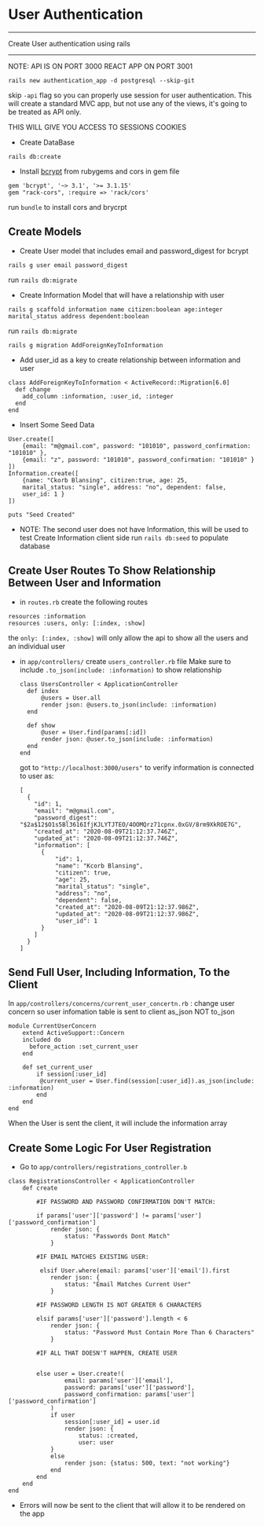 # User Authentication

---

Create User authentication using rails

---

NOTE:
API IS ON PORT 3000
REACT APP ON PORT 3001

```
rails new authentication_app -d postgresql --skip-git
```

skip `-api` flag so you can properly use session for user authentication. This will create
a standard MVC app, but not use any of the views, it's going to be treated as API only.

THIS WILL GIVE YOU ACCESS TO SESSIONS COOKIES

- Create DataBase

```
rails db:create
```

- Install [bcrypt](https://rubygems.org/gems/bcrypt) from rubygems and cors in gem file

```
gem 'bcrypt', '~> 3.1', '>= 3.1.15'
gem "rack-cors", :require => 'rack/cors'
```

run `bundle` to install cors and brycrpt

## Create Models

- Create User model that includes email and password_digest for bcrypt

```
rails g user email password_digest
```

run `rails db:migrate`

- Create Information Model that will have a relationship with user

```
rails g scaffold information name citizen:boolean age:integer marital_status address dependent:boolean
```

run `rails db:migrate`

```
rails g migration AddForeignKeyToInformation
```

- Add user_id as a key to create relationship between information and user

```
class AddForeignKeyToInformation < ActiveRecord::Migration[6.0]
  def change
    add_column :information, :user_id, :integer
  end
end

```

- Insert Some Seed Data

```
User.create([
    {email: "m@gmail.com", password: "101010", password_confirmation: "101010" },
    {email: "z", password: "101010", password_confirmation: "101010" }
])
Information.create([
    {name: "Ckorb Blansing", citizen:true, age: 25,
    marital_status: "single", address: "no", dependent: false,
    user_id: 1 }
])

puts "Seed Created"
```

- NOTE: The second user does not have Information, this will be used to test Create Information client side
  run `rails db:seed` to populate database

## Create User Routes To Show Relationship Between User and Information

- in `routes.rb` create the following routes

```
resources :information
resources :users, only: [:index, :show]
```

the `only: [:index, :show]` will only allow the api to show all the users and an individual user

- in `app/controllers/` create `users_controller.rb` file
  Make sure to include `.to_json(include: :information)` to show relationship

  ```
  class UsersController < ApplicationController
    def index
        @users = User.all
        render json: @users.to_json(include: :information)
    end

    def show
        @user = User.find(params[:id])
        render json: @user.to_json(include: :information)
    end
  end
  ```

  got to `"http://localhost:3000/users"` to verify information is connected to user as:

  ```
  [
    {
      "id": 1,
      "email": "m@gmail.com",
      "password_digest": "$2a$12$O1s5Bl3616IfjKJLYTJTEO/4OOMQrz71cpnx.0xGV/8rm9XkROE7G",
      "created_at": "2020-08-09T21:12:37.746Z",
      "updated_at": "2020-08-09T21:12:37.746Z",
      "information": [
        {
            "id": 1,
            "name": "Kcorb Blansing",
            "citizen": true,
            "age": 25,
            "marital_status": "single",
            "address": "no",
            "dependent": false,
            "created_at": "2020-08-09T21:12:37.986Z",
            "updated_at": "2020-08-09T21:12:37.986Z",
            "user_id": 1
        }
      ]
    }
  ]
  ```

## Send Full User, Including Information, To the Client

In `app/controllers/concerns/current_user_concertn.rb` :
change user concern so user infomation table is sent to client
as_json NOT to_json

```
module CurrentUserConcern
    extend ActiveSupport::Concern
    included do
      before_action :set_current_user
    end

    def set_current_user
        if session[:user_id]
         @current_user = User.find(session[:user_id]).as_json(include: :information)
        end
    end
end

```

When the User is sent the client, it will include the information array

## Create Some Logic For User Registration

- Go to `app/controllers/registrations_controller.b`

```
class RegistrationsController < ApplicationController
    def create

        #IF PASSWORD AND PASSWORD CONFIRMATION DON'T MATCH:

        if params['user']['password'] != params['user']['password_confirmation']
            render json: {
                status: "Passwords Dont Match"
            }

        #IF EMAIL MATCHES EXISTING USER:

         elsif User.where(email: params['user']['email']).first
            render json: {
                status: "Email Matches Current User"
            }

        #IF PASSWORD LENGTH IS NOT GREATER 6 CHARACTERS

        elsif params['user']['password'].length < 6
            render json: {
                status: "Password Must Contain More Than 6 Characters"
            }

        #IF ALL THAT DOESN'T HAPPEN, CREATE USER


        else user = User.create!(
                email: params['user']['email'],
                password: params['user']['password'],
                password_confirmation: params['user']['password_confirmation']
            )
            if user
                session[:user_id] = user.id
                render json: {
                    status: :created,
                    user: user
            }
            else
                render json: {status: 500, text: "not working"}
            end
        end
    end
end

```

- Errors will now be sent to the client that will allow it to be rendered on the app
